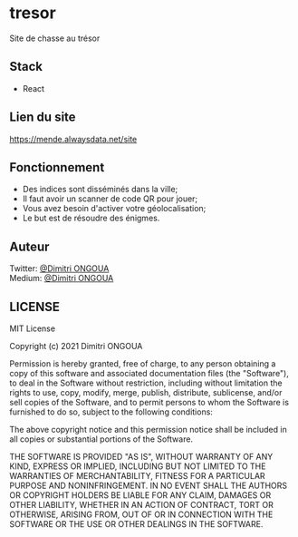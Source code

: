 # tresor
Site de chasse au trésor

## Stack
- React

## Lien du site
https://mende.alwaysdata.net/site

## Fonctionnement
- Des indices sont disséminés dans la ville;
- Il faut avoir un scanner de code QR pour jouer;
- Vous avez besoin d'activer votre géolocalisation;
- Le but est de résoudre des énigmes.

## Auteur
Twitter: [@Dimitri ONGOUA](https://twitter.com/DimitriOngoua)  
Medium: [@Dimitri ONGOUA](https://dimitriongoua.medium.com/)

## LICENSE
MIT License

Copyright (c) 2021 Dimitri ONGOUA

Permission is hereby granted, free of charge, to any person obtaining a copy
of this software and associated documentation files (the "Software"), to deal
in the Software without restriction, including without limitation the rights
to use, copy, modify, merge, publish, distribute, sublicense, and/or sell
copies of the Software, and to permit persons to whom the Software is
furnished to do so, subject to the following conditions:

The above copyright notice and this permission notice shall be included in all
copies or substantial portions of the Software.

THE SOFTWARE IS PROVIDED "AS IS", WITHOUT WARRANTY OF ANY KIND, EXPRESS OR
IMPLIED, INCLUDING BUT NOT LIMITED TO THE WARRANTIES OF MERCHANTABILITY,
FITNESS FOR A PARTICULAR PURPOSE AND NONINFRINGEMENT. IN NO EVENT SHALL THE
AUTHORS OR COPYRIGHT HOLDERS BE LIABLE FOR ANY CLAIM, DAMAGES OR OTHER
LIABILITY, WHETHER IN AN ACTION OF CONTRACT, TORT OR OTHERWISE, ARISING FROM,
OUT OF OR IN CONNECTION WITH THE SOFTWARE OR THE USE OR OTHER DEALINGS IN THE
SOFTWARE.

